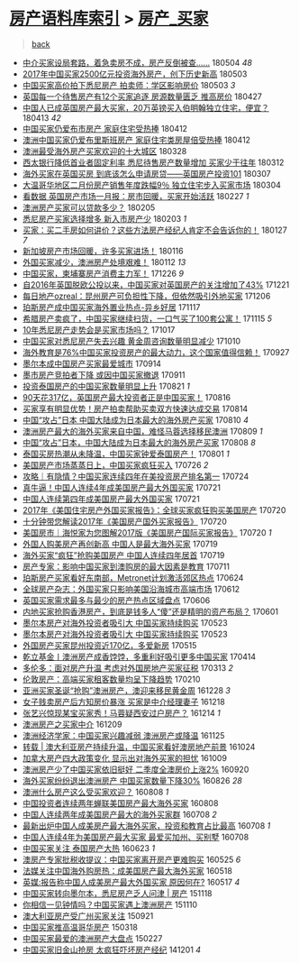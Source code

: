 [房产语料库索引](../../README.md)  > [房产_买家](房产_买家.md)
====
> [back](../README.md)

- [中介买家设局套路，着急卖房不成，房产反倒被查……](http://jkwz.applinzi.com/ittc/7099203179302618119.html#%E4%B8%AD%E4%BB%8B%E4%B9%B0%E5%AE%B6%E8%AE%BE%E5%B1%80%E5%A5%97%E8%B7%AF%EF%BC%8C%E7%9D%80%E6%80%A5%E5%8D%96%E6%88%BF%E4%B8%8D%E6%88%90%EF%BC%8C%E6%88%BF%E4%BA%A7%E5%8F%8D%E5%80%92%E8%A2%AB%E6%9F%A5%E2%80%A6%E2%80%A6) 180504 *48* 
- [2017年中国买家2500亿元投资海外房产，创下历史新高](http://jkwz.applinzi.com/ittc/7098961468282373136.html#2017%E5%B9%B4%E4%B8%AD%E5%9B%BD%E4%B9%B0%E5%AE%B62500%E4%BA%BF%E5%85%83%E6%8A%95%E8%B5%84%E6%B5%B7%E5%A4%96%E6%88%BF%E4%BA%A7%EF%BC%8C%E5%88%9B%E4%B8%8B%E5%8E%86%E5%8F%B2%E6%96%B0%E9%AB%98) 180503  
- [中国买家高价拍下悉尼房产 拍卖师：学区影响房价](http://jkwz.applinzi.com/ittc/7098798925203112976.html#%E4%B8%AD%E5%9B%BD%E4%B9%B0%E5%AE%B6%E9%AB%98%E4%BB%B7%E6%8B%8D%E4%B8%8B%E6%82%89%E5%B0%BC%E6%88%BF%E4%BA%A7+%E6%8B%8D%E5%8D%96%E5%B8%88%EF%BC%9A%E5%AD%A6%E5%8C%BA%E5%BD%B1%E5%93%8D%E6%88%BF%E4%BB%B7) 180503 *3* 
- [英国每一个待售房产有12个买家追逐 房源数量匮乏 推高房价](http://jkwz.applinzi.com/ittc/7096250347393909770.html#%E8%8B%B1%E5%9B%BD%E6%AF%8F%E4%B8%80%E4%B8%AA%E5%BE%85%E5%94%AE%E6%88%BF%E4%BA%A7%E6%9C%8912%E4%B8%AA%E4%B9%B0%E5%AE%B6%E8%BF%BD%E9%80%90+%E6%88%BF%E6%BA%90%E6%95%B0%E9%87%8F%E5%8C%AE%E4%B9%8F+%E6%8E%A8%E9%AB%98%E6%88%BF%E4%BB%B7) 180427  
- [中国人已成英国房产最大买家，20万英镑买入伯明翰独立住宅，便宜？](http://jkwz.applinzi.com/ittc/7091484167693140998.html#%E4%B8%AD%E5%9B%BD%E4%BA%BA%E5%B7%B2%E6%88%90%E8%8B%B1%E5%9B%BD%E6%88%BF%E4%BA%A7%E6%9C%80%E5%A4%A7%E4%B9%B0%E5%AE%B6%EF%BC%8C20%E4%B8%87%E8%8B%B1%E9%95%91%E4%B9%B0%E5%85%A5%E4%BC%AF%E6%98%8E%E7%BF%B0%E7%8B%AC%E7%AB%8B%E4%BD%8F%E5%AE%85%EF%BC%8C%E4%BE%BF%E5%AE%9C%EF%BC%9F) 180413 *42* 
- [中国买家仍爱布市房产 家庭住宅受热捧](http://jkwz.applinzi.com/ittc/7091123743328044048.html#%E4%B8%AD%E5%9B%BD%E4%B9%B0%E5%AE%B6%E4%BB%8D%E7%88%B1%E5%B8%83%E5%B8%82%E6%88%BF%E4%BA%A7+%E5%AE%B6%E5%BA%AD%E4%BD%8F%E5%AE%85%E5%8F%97%E7%83%AD%E6%8D%A7) 180412  
- [澳洲中国买家仍爱布里斯班房产 家庭住宅类房屋倍受热捧](http://jkwz.applinzi.com/ittc/7091110086292538379.html#%E6%BE%B3%E6%B4%B2%E4%B8%AD%E5%9B%BD%E4%B9%B0%E5%AE%B6%E4%BB%8D%E7%88%B1%E5%B8%83%E9%87%8C%E6%96%AF%E7%8F%AD%E6%88%BF%E4%BA%A7+%E5%AE%B6%E5%BA%AD%E4%BD%8F%E5%AE%85%E7%B1%BB%E6%88%BF%E5%B1%8B%E5%80%8D%E5%8F%97%E7%83%AD%E6%8D%A7) 180412  
- [澳洲最受海外房产买家欢迎的十大城区](http://jkwz.applinzi.com/ittc/7085577964945409034.html#%E6%BE%B3%E6%B4%B2%E6%9C%80%E5%8F%97%E6%B5%B7%E5%A4%96%E6%88%BF%E4%BA%A7%E4%B9%B0%E5%AE%B6%E6%AC%A2%E8%BF%8E%E7%9A%84%E5%8D%81%E5%A4%A7%E5%9F%8E%E5%8C%BA) 180328  
- [西太银行降低首业者固定利率 悉尼待售房产数量增加 买家少于往年](http://jkwz.applinzi.com/ittc/7079703515683619851.html#%E8%A5%BF%E5%A4%AA%E9%93%B6%E8%A1%8C%E9%99%8D%E4%BD%8E%E9%A6%96%E4%B8%9A%E8%80%85%E5%9B%BA%E5%AE%9A%E5%88%A9%E7%8E%87+%E6%82%89%E5%B0%BC%E5%BE%85%E5%94%AE%E6%88%BF%E4%BA%A7%E6%95%B0%E9%87%8F%E5%A2%9E%E5%8A%A0+%E4%B9%B0%E5%AE%B6%E5%B0%91%E4%BA%8E%E5%BE%80%E5%B9%B4) 180312  
- [海外买家在英国买房 到底该怎么申请房贷——英国房产投资101](http://jkwz.applinzi.com/ittc/7077710691538830353.html#%E6%B5%B7%E5%A4%96%E4%B9%B0%E5%AE%B6%E5%9C%A8%E8%8B%B1%E5%9B%BD%E4%B9%B0%E6%88%BF+%E5%88%B0%E5%BA%95%E8%AF%A5%E6%80%8E%E4%B9%88%E7%94%B3%E8%AF%B7%E6%88%BF%E8%B4%B7%E2%80%94%E2%80%94%E8%8B%B1%E5%9B%BD%E6%88%BF%E4%BA%A7%E6%8A%95%E8%B5%84101) 180307  
- [大温哥华地区二月份房产销售年度跌幅9％ 独立住宅步入买家市场](http://jkwz.applinzi.com/ittc/7076568543862981648.html#%E5%A4%A7%E6%B8%A9%E5%93%A5%E5%8D%8E%E5%9C%B0%E5%8C%BA%E4%BA%8C%E6%9C%88%E4%BB%BD%E6%88%BF%E4%BA%A7%E9%94%80%E5%94%AE%E5%B9%B4%E5%BA%A6%E8%B7%8C%E5%B9%859%EF%BC%85+%E7%8B%AC%E7%AB%8B%E4%BD%8F%E5%AE%85%E6%AD%A5%E5%85%A5%E4%B9%B0%E5%AE%B6%E5%B8%82%E5%9C%BA) 180304  
- [看数据 英国房产市场一月报：房市回暖，买家开始活跃](http://jkwz.applinzi.com/ittc/7074711110718850065.html#%E7%9C%8B%E6%95%B0%E6%8D%AE+%E8%8B%B1%E5%9B%BD%E6%88%BF%E4%BA%A7%E5%B8%82%E5%9C%BA%E4%B8%80%E6%9C%88%E6%8A%A5%EF%BC%9A%E6%88%BF%E5%B8%82%E5%9B%9E%E6%9A%96%EF%BC%8C%E4%B9%B0%E5%AE%B6%E5%BC%80%E5%A7%8B%E6%B4%BB%E8%B7%83) 180227 *1* 
- [澳洲房产买家可以贷款多少？](http://jkwz.applinzi.com/ittc/7066560356430644231.html#%E6%BE%B3%E6%B4%B2%E6%88%BF%E4%BA%A7%E4%B9%B0%E5%AE%B6%E5%8F%AF%E4%BB%A5%E8%B4%B7%E6%AC%BE%E5%A4%9A%E5%B0%91%EF%BC%9F) 180205  
- [悉尼房产买家选择增多 新入市房产少](http://jkwz.applinzi.com/ittc/7065871097616925712.html#%E6%82%89%E5%B0%BC%E6%88%BF%E4%BA%A7%E4%B9%B0%E5%AE%B6%E9%80%89%E6%8B%A9%E5%A2%9E%E5%A4%9A+%E6%96%B0%E5%85%A5%E5%B8%82%E6%88%BF%E4%BA%A7%E5%B0%91) 180203 *1* 
- [买家：买二手房如何讲价？这些方法房产经纪人肯定不会告诉你的！](http://jkwz.applinzi.com/ittc/7063388382485283851.html#%E4%B9%B0%E5%AE%B6%EF%BC%9A%E4%B9%B0%E4%BA%8C%E6%89%8B%E6%88%BF%E5%A6%82%E4%BD%95%E8%AE%B2%E4%BB%B7%EF%BC%9F%E8%BF%99%E4%BA%9B%E6%96%B9%E6%B3%95%E6%88%BF%E4%BA%A7%E7%BB%8F%E7%BA%AA%E4%BA%BA%E8%82%AF%E5%AE%9A%E4%B8%8D%E4%BC%9A%E5%91%8A%E8%AF%89%E4%BD%A0%E7%9A%84%EF%BC%81) 180127 *7* 
- [新加坡房产市场回暖，许多买家进场！](http://jkwz.applinzi.com/ittc/7059212450409219078.html#%E6%96%B0%E5%8A%A0%E5%9D%A1%E6%88%BF%E4%BA%A7%E5%B8%82%E5%9C%BA%E5%9B%9E%E6%9A%96%EF%BC%8C%E8%AE%B8%E5%A4%9A%E4%B9%B0%E5%AE%B6%E8%BF%9B%E5%9C%BA%EF%BC%81) 180116  
- [外国买家减少，澳洲房产处境艰难！](http://jkwz.applinzi.com/ittc/7057790048517227526.html#%E5%A4%96%E5%9B%BD%E4%B9%B0%E5%AE%B6%E5%87%8F%E5%B0%91%EF%BC%8C%E6%BE%B3%E6%B4%B2%E6%88%BF%E4%BA%A7%E5%A4%84%E5%A2%83%E8%89%B0%E9%9A%BE%EF%BC%81) 180112 *13* 
- [中国买家，柬埔寨房产消费主力军！](http://jkwz.applinzi.com/ittc/7051420806284837904.html#%E4%B8%AD%E5%9B%BD%E4%B9%B0%E5%AE%B6%EF%BC%8C%E6%9F%AC%E5%9F%94%E5%AF%A8%E6%88%BF%E4%BA%A7%E6%B6%88%E8%B4%B9%E4%B8%BB%E5%8A%9B%E5%86%9B%EF%BC%81) 171226 *9* 
- [自2016年英国脱欧公投以来，中国买家对英国房产的关注增加了43%](http://jkwz.applinzi.com/ittc/7049505527732634640.html#%E8%87%AA2016%E5%B9%B4%E8%8B%B1%E5%9B%BD%E8%84%B1%E6%AC%A7%E5%85%AC%E6%8A%95%E4%BB%A5%E6%9D%A5%EF%BC%8C%E4%B8%AD%E5%9B%BD%E4%B9%B0%E5%AE%B6%E5%AF%B9%E8%8B%B1%E5%9B%BD%E6%88%BF%E4%BA%A7%E7%9A%84%E5%85%B3%E6%B3%A8%E5%A2%9E%E5%8A%A0%E4%BA%8643%25) 171221  
- [每日地产ozreal：昆州房产可负担性下降，但依然吸引外地买家](http://jkwz.applinzi.com/ittc/7043831024742564880.html#%E6%AF%8F%E6%97%A5%E5%9C%B0%E4%BA%A7ozreal%EF%BC%9A%E6%98%86%E5%B7%9E%E6%88%BF%E4%BA%A7%E5%8F%AF%E8%B4%9F%E6%8B%85%E6%80%A7%E4%B8%8B%E9%99%8D%EF%BC%8C%E4%BD%86%E4%BE%9D%E7%84%B6%E5%90%B8%E5%BC%95%E5%A4%96%E5%9C%B0%E4%B9%B0%E5%AE%B6) 171206  
- [珀斯房产成中国买家海外置业热点-异乡好居](http://jkwz.applinzi.com/ittc/7036864071301858321.html#%E7%8F%80%E6%96%AF%E6%88%BF%E4%BA%A7%E6%88%90%E4%B8%AD%E5%9B%BD%E4%B9%B0%E5%AE%B6%E6%B5%B7%E5%A4%96%E7%BD%AE%E4%B8%9A%E7%83%AD%E7%82%B9-%E5%BC%82%E4%B9%A1%E5%A5%BD%E5%B1%85) 171117  
- [希腊房产卖疯了，中国买家继续扫货，一口气买了100套公寓！](http://jkwz.applinzi.com/ittc/7036104997232706577.html#%E5%B8%8C%E8%85%8A%E6%88%BF%E4%BA%A7%E5%8D%96%E7%96%AF%E4%BA%86%EF%BC%8C%E4%B8%AD%E5%9B%BD%E4%B9%B0%E5%AE%B6%E7%BB%A7%E7%BB%AD%E6%89%AB%E8%B4%A7%EF%BC%8C%E4%B8%80%E5%8F%A3%E6%B0%94%E4%B9%B0%E4%BA%86100%E5%A5%97%E5%85%AC%E5%AF%93%EF%BC%81) 171115 *5* 
- [10年悉尼房产走势会是买家市场吗？](http://jkwz.applinzi.com/ittc/7025187580755313681.html#10%E5%B9%B4%E6%82%89%E5%B0%BC%E6%88%BF%E4%BA%A7%E8%B5%B0%E5%8A%BF%E4%BC%9A%E6%98%AF%E4%B9%B0%E5%AE%B6%E5%B8%82%E5%9C%BA%E5%90%97%EF%BC%9F) 171017  
- [中国买家对悉尼房产失去兴趣 黄金周咨询数量明显减少](http://jkwz.applinzi.com/ittc/7022860697388712977.html#%E4%B8%AD%E5%9B%BD%E4%B9%B0%E5%AE%B6%E5%AF%B9%E6%82%89%E5%B0%BC%E6%88%BF%E4%BA%A7%E5%A4%B1%E5%8E%BB%E5%85%B4%E8%B6%A3+%E9%BB%84%E9%87%91%E5%91%A8%E5%92%A8%E8%AF%A2%E6%95%B0%E9%87%8F%E6%98%8E%E6%98%BE%E5%87%8F%E5%B0%91) 171010  
- [海外教育是76%中国买家投资房产的最大动力，这个国家值得信赖！](http://jkwz.applinzi.com/ittc/7017620130941633552.html#%E6%B5%B7%E5%A4%96%E6%95%99%E8%82%B2%E6%98%AF76%25%E4%B8%AD%E5%9B%BD%E4%B9%B0%E5%AE%B6%E6%8A%95%E8%B5%84%E6%88%BF%E4%BA%A7%E7%9A%84%E6%9C%80%E5%A4%A7%E5%8A%A8%E5%8A%9B%EF%BC%8C%E8%BF%99%E4%B8%AA%E5%9B%BD%E5%AE%B6%E5%80%BC%E5%BE%97%E4%BF%A1%E8%B5%96%EF%BC%81) 170927  
- [墨尔本成中国房产买家最爱城市](http://jkwz.applinzi.com/ittc/7013174030147011601.html#%E5%A2%A8%E5%B0%94%E6%9C%AC%E6%88%90%E4%B8%AD%E5%9B%BD%E6%88%BF%E4%BA%A7%E4%B9%B0%E5%AE%B6%E6%9C%80%E7%88%B1%E5%9F%8E%E5%B8%82) 170914  
- [墨市房产竞拍者下降 或因中国买家撤退](http://jkwz.applinzi.com/ittc/7012081216344556561.html#%E5%A2%A8%E5%B8%82%E6%88%BF%E4%BA%A7%E7%AB%9E%E6%8B%8D%E8%80%85%E4%B8%8B%E9%99%8D+%E6%88%96%E5%9B%A0%E4%B8%AD%E5%9B%BD%E4%B9%B0%E5%AE%B6%E6%92%A4%E9%80%80) 170911  
- [投资泰国房产的中国买家数量明显上升](http://jkwz.applinzi.com/ittc/7004258888470496273.html#%E6%8A%95%E8%B5%84%E6%B3%B0%E5%9B%BD%E6%88%BF%E4%BA%A7%E7%9A%84%E4%B8%AD%E5%9B%BD%E4%B9%B0%E5%AE%B6%E6%95%B0%E9%87%8F%E6%98%8E%E6%98%BE%E4%B8%8A%E5%8D%87) 170821 *1* 
- [90天花317亿，英国房产最大投资者正是中国买家！](http://jkwz.applinzi.com/ittc/7002419291092419601.html#90%E5%A4%A9%E8%8A%B1317%E4%BA%BF%EF%BC%8C%E8%8B%B1%E5%9B%BD%E6%88%BF%E4%BA%A7%E6%9C%80%E5%A4%A7%E6%8A%95%E8%B5%84%E8%80%85%E6%AD%A3%E6%98%AF%E4%B8%AD%E5%9B%BD%E4%B9%B0%E5%AE%B6%EF%BC%81) 170816  
- [买家享有明显优势！房产拍卖帮助买卖双方快速达成交易](http://jkwz.applinzi.com/ittc/7001702908427764753.html#%E4%B9%B0%E5%AE%B6%E4%BA%AB%E6%9C%89%E6%98%8E%E6%98%BE%E4%BC%98%E5%8A%BF%EF%BC%81%E6%88%BF%E4%BA%A7%E6%8B%8D%E5%8D%96%E5%B8%AE%E5%8A%A9%E4%B9%B0%E5%8D%96%E5%8F%8C%E6%96%B9%E5%BF%AB%E9%80%9F%E8%BE%BE%E6%88%90%E4%BA%A4%E6%98%93) 170814  
- [中国“攻占”日本 中国大陆成为日本最大的海外房产买家](http://jkwz.applinzi.com/ittc/7000110912407864336.html#%E4%B8%AD%E5%9B%BD%E2%80%9C%E6%94%BB%E5%8D%A0%E2%80%9D%E6%97%A5%E6%9C%AC+%E4%B8%AD%E5%9B%BD%E5%A4%A7%E9%99%86%E6%88%90%E4%B8%BA%E6%97%A5%E6%9C%AC%E6%9C%80%E5%A4%A7%E7%9A%84%E6%B5%B7%E5%A4%96%E6%88%BF%E4%BA%A7%E4%B9%B0%E5%AE%B6) 170810 *4* 
- [澳洲房产最大的海外买家来自中国，难怪马蓉选择移民澳洲](http://jkwz.applinzi.com/ittc/6999837337260131345.html#%E6%BE%B3%E6%B4%B2%E6%88%BF%E4%BA%A7%E6%9C%80%E5%A4%A7%E7%9A%84%E6%B5%B7%E5%A4%96%E4%B9%B0%E5%AE%B6%E6%9D%A5%E8%87%AA%E4%B8%AD%E5%9B%BD%EF%BC%8C%E9%9A%BE%E6%80%AA%E9%A9%AC%E8%93%89%E9%80%89%E6%8B%A9%E7%A7%BB%E6%B0%91%E6%BE%B3%E6%B4%B2) 170809 *1* 
- [中国“攻占”日本，中国大陆成为日本最大的海外房产买家](http://jkwz.applinzi.com/ittc/6999465235038340112.html#%E4%B8%AD%E5%9B%BD%E2%80%9C%E6%94%BB%E5%8D%A0%E2%80%9D%E6%97%A5%E6%9C%AC%EF%BC%8C%E4%B8%AD%E5%9B%BD%E5%A4%A7%E9%99%86%E6%88%90%E4%B8%BA%E6%97%A5%E6%9C%AC%E6%9C%80%E5%A4%A7%E7%9A%84%E6%B5%B7%E5%A4%96%E6%88%BF%E4%BA%A7%E4%B9%B0%E5%AE%B6) 170808 *8* 
- [泰国买房热潮从未降温，中国买家钟爱泰国房产！](http://jkwz.applinzi.com/ittc/6996791215851570192.html#%E6%B3%B0%E5%9B%BD%E4%B9%B0%E6%88%BF%E7%83%AD%E6%BD%AE%E4%BB%8E%E6%9C%AA%E9%99%8D%E6%B8%A9%EF%BC%8C%E4%B8%AD%E5%9B%BD%E4%B9%B0%E5%AE%B6%E9%92%9F%E7%88%B1%E6%B3%B0%E5%9B%BD%E6%88%BF%E4%BA%A7%EF%BC%81) 170801 *1* 
- [美国房产市场蒸蒸日上，中国买家疯狂买入](http://jkwz.applinzi.com/ittc/6994665026005500945.html#%E7%BE%8E%E5%9B%BD%E6%88%BF%E4%BA%A7%E5%B8%82%E5%9C%BA%E8%92%B8%E8%92%B8%E6%97%A5%E4%B8%8A%EF%BC%8C%E4%B8%AD%E5%9B%BD%E4%B9%B0%E5%AE%B6%E7%96%AF%E7%8B%82%E4%B9%B0%E5%85%A5) 170726 *2* 
- [攻略｜有隐情？中国买家连续四年在美投资房产排名第一](http://jkwz.applinzi.com/ittc/6993812063502468113.html#%E6%94%BB%E7%95%A5%EF%BD%9C%E6%9C%89%E9%9A%90%E6%83%85%EF%BC%9F%E4%B8%AD%E5%9B%BD%E4%B9%B0%E5%AE%B6%E8%BF%9E%E7%BB%AD%E5%9B%9B%E5%B9%B4%E5%9C%A8%E7%BE%8E%E6%8A%95%E8%B5%84%E6%88%BF%E4%BA%A7%E6%8E%92%E5%90%8D%E7%AC%AC%E4%B8%80) 170724  
- [真牛逼！中国人连续4年成美国房产最大外国买家](http://jkwz.applinzi.com/ittc/6992833985393460241.html#%E7%9C%9F%E7%89%9B%E9%80%BC%EF%BC%81%E4%B8%AD%E5%9B%BD%E4%BA%BA%E8%BF%9E%E7%BB%AD4%E5%B9%B4%E6%88%90%E7%BE%8E%E5%9B%BD%E6%88%BF%E4%BA%A7%E6%9C%80%E5%A4%A7%E5%A4%96%E5%9B%BD%E4%B9%B0%E5%AE%B6) 170721  
- [中国人连续第四年成美国房产最大外国买家](http://jkwz.applinzi.com/ittc/6992643810088453136.html#%E4%B8%AD%E5%9B%BD%E4%BA%BA%E8%BF%9E%E7%BB%AD%E7%AC%AC%E5%9B%9B%E5%B9%B4%E6%88%90%E7%BE%8E%E5%9B%BD%E6%88%BF%E4%BA%A7%E6%9C%80%E5%A4%A7%E5%A4%96%E5%9B%BD%E4%B9%B0%E5%AE%B6) 170721  
- [2017年《美国住宅房产外国买家报告》：全球买家疯狂购买美国房产](http://jkwz.applinzi.com/ittc/6992404229426512913.html#2017%E5%B9%B4%E3%80%8A%E7%BE%8E%E5%9B%BD%E4%BD%8F%E5%AE%85%E6%88%BF%E4%BA%A7%E5%A4%96%E5%9B%BD%E4%B9%B0%E5%AE%B6%E6%8A%A5%E5%91%8A%E3%80%8B%EF%BC%9A%E5%85%A8%E7%90%83%E4%B9%B0%E5%AE%B6%E7%96%AF%E7%8B%82%E8%B4%AD%E4%B9%B0%E7%BE%8E%E5%9B%BD%E6%88%BF%E4%BA%A7) 170720  
- [十分钟带您解读2017年《美国房产国外买家报告》](http://jkwz.applinzi.com/ittc/6992396452138320912.html#%E5%8D%81%E5%88%86%E9%92%9F%E5%B8%A6%E6%82%A8%E8%A7%A3%E8%AF%BB2017%E5%B9%B4%E3%80%8A%E7%BE%8E%E5%9B%BD%E6%88%BF%E4%BA%A7%E5%9B%BD%E5%A4%96%E4%B9%B0%E5%AE%B6%E6%8A%A5%E5%91%8A%E3%80%8B) 170720  
- [美国房市｜海悦家为您图解2017版《美国房产国际买家报告》](http://jkwz.applinzi.com/ittc/6992373438608835600.html#%E7%BE%8E%E5%9B%BD%E6%88%BF%E5%B8%82%EF%BD%9C%E6%B5%B7%E6%82%A6%E5%AE%B6%E4%B8%BA%E6%82%A8%E5%9B%BE%E8%A7%A32017%E7%89%88%E3%80%8A%E7%BE%8E%E5%9B%BD%E6%88%BF%E4%BA%A7%E5%9B%BD%E9%99%85%E4%B9%B0%E5%AE%B6%E6%8A%A5%E5%91%8A%E3%80%8B) 170720 *1* 
- [外国人购美房产再创新高 中国人是最大海外买家](http://jkwz.applinzi.com/ittc/6991954981392221201.html#%E5%A4%96%E5%9B%BD%E4%BA%BA%E8%B4%AD%E7%BE%8E%E6%88%BF%E4%BA%A7%E5%86%8D%E5%88%9B%E6%96%B0%E9%AB%98+%E4%B8%AD%E5%9B%BD%E4%BA%BA%E6%98%AF%E6%9C%80%E5%A4%A7%E6%B5%B7%E5%A4%96%E4%B9%B0%E5%AE%B6) 170719  
- [海外买家“疯狂”抢购美国房产 中国人连续四年居首](http://jkwz.applinzi.com/ittc/6991938445503890448.html#%E6%B5%B7%E5%A4%96%E4%B9%B0%E5%AE%B6%E2%80%9C%E7%96%AF%E7%8B%82%E2%80%9D%E6%8A%A2%E8%B4%AD%E7%BE%8E%E5%9B%BD%E6%88%BF%E4%BA%A7+%E4%B8%AD%E5%9B%BD%E4%BA%BA%E8%BF%9E%E7%BB%AD%E5%9B%9B%E5%B9%B4%E5%B1%85%E9%A6%96) 170719  
- [房产专家：影响中国买家到澳购房的最大因素是教育](http://jkwz.applinzi.com/ittc/6989071510831367184.html#%E6%88%BF%E4%BA%A7%E4%B8%93%E5%AE%B6%EF%BC%9A%E5%BD%B1%E5%93%8D%E4%B8%AD%E5%9B%BD%E4%B9%B0%E5%AE%B6%E5%88%B0%E6%BE%B3%E8%B4%AD%E6%88%BF%E7%9A%84%E6%9C%80%E5%A4%A7%E5%9B%A0%E7%B4%A0%E6%98%AF%E6%95%99%E8%82%B2) 170711  
- [珀斯房产买家看好东南部，Metronet计划激活郊区热点](http://jkwz.applinzi.com/ittc/6982629130834019333.html#%E7%8F%80%E6%96%AF%E6%88%BF%E4%BA%A7%E4%B9%B0%E5%AE%B6%E7%9C%8B%E5%A5%BD%E4%B8%9C%E5%8D%97%E9%83%A8%EF%BC%8CMetronet%E8%AE%A1%E5%88%92%E6%BF%80%E6%B4%BB%E9%83%8A%E5%8C%BA%E7%83%AD%E7%82%B9) 170624  
- [全球房产杂志：外国买家只影响美国沿海城市高端市场](http://jkwz.applinzi.com/ittc/6978241121493713924.html#%E5%85%A8%E7%90%83%E6%88%BF%E4%BA%A7%E6%9D%82%E5%BF%97%EF%BC%9A%E5%A4%96%E5%9B%BD%E4%B9%B0%E5%AE%B6%E5%8F%AA%E5%BD%B1%E5%93%8D%E7%BE%8E%E5%9B%BD%E6%B2%BF%E6%B5%B7%E5%9F%8E%E5%B8%82%E9%AB%98%E7%AB%AF%E5%B8%82%E5%9C%BA) 170612  
- [英国买家需求最多与最少的房产热点区域盘点](http://jkwz.applinzi.com/ittc/6976094278890554372.html#%E8%8B%B1%E5%9B%BD%E4%B9%B0%E5%AE%B6%E9%9C%80%E6%B1%82%E6%9C%80%E5%A4%9A%E4%B8%8E%E6%9C%80%E5%B0%91%E7%9A%84%E6%88%BF%E4%BA%A7%E7%83%AD%E7%82%B9%E5%8C%BA%E5%9F%9F%E7%9B%98%E7%82%B9) 170606  
- [内地买家抢购香港房产，到底是钱多人“傻”还是精明的资产布局？](http://jkwz.applinzi.com/ittc/6974154927096988677.html#%E5%86%85%E5%9C%B0%E4%B9%B0%E5%AE%B6%E6%8A%A2%E8%B4%AD%E9%A6%99%E6%B8%AF%E6%88%BF%E4%BA%A7%EF%BC%8C%E5%88%B0%E5%BA%95%E6%98%AF%E9%92%B1%E5%A4%9A%E4%BA%BA%E2%80%9C%E5%82%BB%E2%80%9D%E8%BF%98%E6%98%AF%E7%B2%BE%E6%98%8E%E7%9A%84%E8%B5%84%E4%BA%A7%E5%B8%83%E5%B1%80%EF%BC%9F) 170601  
- [墨尔本房产对海外投资者吸引大 中国买家持续购买](http://jkwz.applinzi.com/ittc/6970901660502082565.html#%E5%A2%A8%E5%B0%94%E6%9C%AC%E6%88%BF%E4%BA%A7%E5%AF%B9%E6%B5%B7%E5%A4%96%E6%8A%95%E8%B5%84%E8%80%85%E5%90%B8%E5%BC%95%E5%A4%A7+%E4%B8%AD%E5%9B%BD%E4%B9%B0%E5%AE%B6%E6%8C%81%E7%BB%AD%E8%B4%AD%E4%B9%B0) 170523  
- [墨尔本房产对海外投资者吸引大 中国买家持续购买](http://jkwz.applinzi.com/ittc/6970890762890773509.html#%E5%A2%A8%E5%B0%94%E6%9C%AC%E6%88%BF%E4%BA%A7%E5%AF%B9%E6%B5%B7%E5%A4%96%E6%8A%95%E8%B5%84%E8%80%85%E5%90%B8%E5%BC%95%E5%A4%A7+%E4%B8%AD%E5%9B%BD%E4%B9%B0%E5%AE%B6%E6%8C%81%E7%BB%AD%E8%B4%AD%E4%B9%B0) 170523  
- [外国房产买家昆州投资近170亿，多爱新房](http://jkwz.applinzi.com/ittc/6967884712600142852.html#%E5%A4%96%E5%9B%BD%E6%88%BF%E4%BA%A7%E4%B9%B0%E5%AE%B6%E6%98%86%E5%B7%9E%E6%8A%95%E8%B5%84%E8%BF%91170%E4%BA%BF%EF%BC%8C%E5%A4%9A%E7%88%B1%E6%96%B0%E6%88%BF) 170515  
- [乾立基金丨澳洲房产成香饽饽，多重利好吸引更多中国买家](http://jkwz.applinzi.com/ittc/6956319419482506245.html#%E4%B9%BE%E7%AB%8B%E5%9F%BA%E9%87%91%E4%B8%A8%E6%BE%B3%E6%B4%B2%E6%88%BF%E4%BA%A7%E6%88%90%E9%A6%99%E9%A5%BD%E9%A5%BD%EF%BC%8C%E5%A4%9A%E9%87%8D%E5%88%A9%E5%A5%BD%E5%90%B8%E5%BC%95%E6%9B%B4%E5%A4%9A%E4%B8%AD%E5%9B%BD%E4%B9%B0%E5%AE%B6) 170414  
- [多伦多：面对房产升温 考虑对外国房地产买家征税](http://jkwz.applinzi.com/ittc/6944463204121052164.html#%E5%A4%9A%E4%BC%A6%E5%A4%9A%EF%BC%9A%E9%9D%A2%E5%AF%B9%E6%88%BF%E4%BA%A7%E5%8D%87%E6%B8%A9+%E8%80%83%E8%99%91%E5%AF%B9%E5%A4%96%E5%9B%BD%E6%88%BF%E5%9C%B0%E4%BA%A7%E4%B9%B0%E5%AE%B6%E5%BE%81%E7%A8%8E) 170313 *2* 
- [伦敦房产：高端买家租客数量均呈下降趋势](http://jkwz.applinzi.com/ittc/6933029985148470276.html#%E4%BC%A6%E6%95%A6%E6%88%BF%E4%BA%A7%EF%BC%9A%E9%AB%98%E7%AB%AF%E4%B9%B0%E5%AE%B6%E7%A7%9F%E5%AE%A2%E6%95%B0%E9%87%8F%E5%9D%87%E5%91%88%E4%B8%8B%E9%99%8D%E8%B6%8B%E5%8A%BF) 170210  
- [亚洲买家圣诞“抢购”澳洲房产，澳迎来移民黄金周](http://jkwz.applinzi.com/ittc/6916596133551145989.html#%E4%BA%9A%E6%B4%B2%E4%B9%B0%E5%AE%B6%E5%9C%A3%E8%AF%9E%E2%80%9C%E6%8A%A2%E8%B4%AD%E2%80%9D%E6%BE%B3%E6%B4%B2%E6%88%BF%E4%BA%A7%EF%BC%8C%E6%BE%B3%E8%BF%8E%E6%9D%A5%E7%A7%BB%E6%B0%91%E9%BB%84%E9%87%91%E5%91%A8) 161228 *3* 
- [女子贱卖房产后方知房价暴涨 买家是中介经理妻子](http://jkwz.applinzi.com/ittc/6913046554247431173.html#%E5%A5%B3%E5%AD%90%E8%B4%B1%E5%8D%96%E6%88%BF%E4%BA%A7%E5%90%8E%E6%96%B9%E7%9F%A5%E6%88%BF%E4%BB%B7%E6%9A%B4%E6%B6%A8+%E4%B9%B0%E5%AE%B6%E6%98%AF%E4%B8%AD%E4%BB%8B%E7%BB%8F%E7%90%86%E5%A6%BB%E5%AD%90) 161218  
- [张艺兴惊现某宝买家秀！马蓉疑西安过户房产？](http://jkwz.applinzi.com/ittc/6911443161011733509.html#%E5%BC%A0%E8%89%BA%E5%85%B4%E6%83%8A%E7%8E%B0%E6%9F%90%E5%AE%9D%E4%B9%B0%E5%AE%B6%E7%A7%80%EF%BC%81%E9%A9%AC%E8%93%89%E7%96%91%E8%A5%BF%E5%AE%89%E8%BF%87%E6%88%B7%E6%88%BF%E4%BA%A7%EF%BC%9F) 161214 *1* 
- [澳洲房产之买家中介](http://jkwz.applinzi.com/ittc/6909674240092931076.html#%E6%BE%B3%E6%B4%B2%E6%88%BF%E4%BA%A7%E4%B9%8B%E4%B9%B0%E5%AE%B6%E4%B8%AD%E4%BB%8B) 161209  
- [澳洲经济学家：中国买家兴趣减弱 澳洲房产或降温](http://jkwz.applinzi.com/ittc/6904454579730514948.html#%E6%BE%B3%E6%B4%B2%E7%BB%8F%E6%B5%8E%E5%AD%A6%E5%AE%B6%EF%BC%9A%E4%B8%AD%E5%9B%BD%E4%B9%B0%E5%AE%B6%E5%85%B4%E8%B6%A3%E5%87%8F%E5%BC%B1+%E6%BE%B3%E6%B4%B2%E6%88%BF%E4%BA%A7%E6%88%96%E9%99%8D%E6%B8%A9) 161125  
- [转载 | 澳大利亚房产持续升温，中国买家看好澳房地产前景](http://jkwz.applinzi.com/ittc/6892581612381799429.html#%E8%BD%AC%E8%BD%BD+%7C+%E6%BE%B3%E5%A4%A7%E5%88%A9%E4%BA%9A%E6%88%BF%E4%BA%A7%E6%8C%81%E7%BB%AD%E5%8D%87%E6%B8%A9%EF%BC%8C%E4%B8%AD%E5%9B%BD%E4%B9%B0%E5%AE%B6%E7%9C%8B%E5%A5%BD%E6%BE%B3%E6%88%BF%E5%9C%B0%E4%BA%A7%E5%89%8D%E6%99%AF) 161024  
- [加拿大房产四大政策变化 显示出对海外买家的担忧](http://jkwz.applinzi.com/ittc/6887032758295069701.html#%E5%8A%A0%E6%8B%BF%E5%A4%A7%E6%88%BF%E4%BA%A7%E5%9B%9B%E5%A4%A7%E6%94%BF%E7%AD%96%E5%8F%98%E5%8C%96+%E6%98%BE%E7%A4%BA%E5%87%BA%E5%AF%B9%E6%B5%B7%E5%A4%96%E4%B9%B0%E5%AE%B6%E7%9A%84%E6%8B%85%E5%BF%A7) 161009  
- [澳洲房产少了中国买家依旧挺好 二季度全澳房价上涨2%](http://jkwz.applinzi.com/ittc/6879968256055575557.html#%E6%BE%B3%E6%B4%B2%E6%88%BF%E4%BA%A7%E5%B0%91%E4%BA%86%E4%B8%AD%E5%9B%BD%E4%B9%B0%E5%AE%B6%E4%BE%9D%E6%97%A7%E6%8C%BA%E5%A5%BD+%E4%BA%8C%E5%AD%A3%E5%BA%A6%E5%85%A8%E6%BE%B3%E6%88%BF%E4%BB%B7%E4%B8%8A%E6%B6%A82%25) 160920  
- [海外买家纷纷退出澳洲房产 中国买家数量下降30%](http://jkwz.applinzi.com/ittc/6870675063493362692.html#%E6%B5%B7%E5%A4%96%E4%B9%B0%E5%AE%B6%E7%BA%B7%E7%BA%B7%E9%80%80%E5%87%BA%E6%BE%B3%E6%B4%B2%E6%88%BF%E4%BA%A7+%E4%B8%AD%E5%9B%BD%E4%B9%B0%E5%AE%B6%E6%95%B0%E9%87%8F%E4%B8%8B%E9%99%8D30%25) 160826 *28* 
- [澳洲什么房产这么受买家欢迎？](http://jkwz.applinzi.com/ittc/6863939946590766084.html#%E6%BE%B3%E6%B4%B2%E4%BB%80%E4%B9%88%E6%88%BF%E4%BA%A7%E8%BF%99%E4%B9%88%E5%8F%97%E4%B9%B0%E5%AE%B6%E6%AC%A2%E8%BF%8E%EF%BC%9F) 160808 *1* 
- [中国投资者连续两年蝉联美国房产最大海外买家](http://jkwz.applinzi.com/ittc/6863938115009528837.html#%E4%B8%AD%E5%9B%BD%E6%8A%95%E8%B5%84%E8%80%85%E8%BF%9E%E7%BB%AD%E4%B8%A4%E5%B9%B4%E8%9D%89%E8%81%94%E7%BE%8E%E5%9B%BD%E6%88%BF%E4%BA%A7%E6%9C%80%E5%A4%A7%E6%B5%B7%E5%A4%96%E4%B9%B0%E5%AE%B6) 160808  
- [中国人连续两年成美国房产最大的海外买家群](http://jkwz.applinzi.com/ittc/6852529210907952133.html#%E4%B8%AD%E5%9B%BD%E4%BA%BA%E8%BF%9E%E7%BB%AD%E4%B8%A4%E5%B9%B4%E6%88%90%E7%BE%8E%E5%9B%BD%E6%88%BF%E4%BA%A7%E6%9C%80%E5%A4%A7%E7%9A%84%E6%B5%B7%E5%A4%96%E4%B9%B0%E5%AE%B6%E7%BE%A4) 160708 *2* 
- [最新出炉中国人成美房产最大海外买家，投资和教育占比最高](http://jkwz.applinzi.com/ittc/6852505378000208901.html#%E6%9C%80%E6%96%B0%E5%87%BA%E7%82%89%E4%B8%AD%E5%9B%BD%E4%BA%BA%E6%88%90%E7%BE%8E%E6%88%BF%E4%BA%A7%E6%9C%80%E5%A4%A7%E6%B5%B7%E5%A4%96%E4%B9%B0%E5%AE%B6%EF%BC%8C%E6%8A%95%E8%B5%84%E5%92%8C%E6%95%99%E8%82%B2%E5%8D%A0%E6%AF%94%E6%9C%80%E9%AB%98) 160708 *1* 
- [中国人连续4年为美国房产最大买家 最爱买加州、买别墅](http://jkwz.applinzi.com/ittc/6852221301909095429.html#%E4%B8%AD%E5%9B%BD%E4%BA%BA%E8%BF%9E%E7%BB%AD4%E5%B9%B4%E4%B8%BA%E7%BE%8E%E5%9B%BD%E6%88%BF%E4%BA%A7%E6%9C%80%E5%A4%A7%E4%B9%B0%E5%AE%B6+%E6%9C%80%E7%88%B1%E4%B9%B0%E5%8A%A0%E5%B7%9E%E3%80%81%E4%B9%B0%E5%88%AB%E5%A2%85) 160708  
- [中国买家关注 泰国房产大热](http://jkwz.applinzi.com/ittc/6846902929025664004.html#%E4%B8%AD%E5%9B%BD%E4%B9%B0%E5%AE%B6%E5%85%B3%E6%B3%A8+%E6%B3%B0%E5%9B%BD%E6%88%BF%E4%BA%A7%E5%A4%A7%E7%83%AD) 160623 *1* 
- [澳房产专家批税收提议：中国买家离开房产更难购买](http://jkwz.applinzi.com/ittc/6836096784400909316.html#%E6%BE%B3%E6%88%BF%E4%BA%A7%E4%B8%93%E5%AE%B6%E6%89%B9%E7%A8%8E%E6%94%B6%E6%8F%90%E8%AE%AE%EF%BC%9A%E4%B8%AD%E5%9B%BD%E4%B9%B0%E5%AE%B6%E7%A6%BB%E5%BC%80%E6%88%BF%E4%BA%A7%E6%9B%B4%E9%9A%BE%E8%B4%AD%E4%B9%B0) 160525 *6* 
- [法媒关注中国海外购房热：成美国房产最大海外买家](http://jkwz.applinzi.com/ittc/6833483277494912005.html#%E6%B3%95%E5%AA%92%E5%85%B3%E6%B3%A8%E4%B8%AD%E5%9B%BD%E6%B5%B7%E5%A4%96%E8%B4%AD%E6%88%BF%E7%83%AD%EF%BC%9A%E6%88%90%E7%BE%8E%E5%9B%BD%E6%88%BF%E4%BA%A7%E6%9C%80%E5%A4%A7%E6%B5%B7%E5%A4%96%E4%B9%B0%E5%AE%B6) 160518  
- [英媒:报告称中国人成美房产最大外国买家 原因何在?](http://jkwz.applinzi.com/ittc/6833015964870116356.html#%E8%8B%B1%E5%AA%92%3A%E6%8A%A5%E5%91%8A%E7%A7%B0%E4%B8%AD%E5%9B%BD%E4%BA%BA%E6%88%90%E7%BE%8E%E6%88%BF%E4%BA%A7%E6%9C%80%E5%A4%A7%E5%A4%96%E5%9B%BD%E4%B9%B0%E5%AE%B6+%E5%8E%9F%E5%9B%A0%E4%BD%95%E5%9C%A8%3F) 160517 *4* 
- [中国买家转向墨尔本，悉尼房产乏人问津 | 房产](http://jkwz.applinzi.com/ittc/6766052146181309445.html#%E4%B8%AD%E5%9B%BD%E4%B9%B0%E5%AE%B6%E8%BD%AC%E5%90%91%E5%A2%A8%E5%B0%94%E6%9C%AC%EF%BC%8C%E6%82%89%E5%B0%BC%E6%88%BF%E4%BA%A7%E4%B9%8F%E4%BA%BA%E9%97%AE%E6%B4%A5+%7C+%E6%88%BF%E4%BA%A7) 151118  
- [你相信一见钟情吗？中国买家遇上澳洲房产](http://jkwz.applinzi.com/ittc/6763055371233264645.html#%E4%BD%A0%E7%9B%B8%E4%BF%A1%E4%B8%80%E8%A7%81%E9%92%9F%E6%83%85%E5%90%97%EF%BC%9F%E4%B8%AD%E5%9B%BD%E4%B9%B0%E5%AE%B6%E9%81%87%E4%B8%8A%E6%BE%B3%E6%B4%B2%E6%88%BF%E4%BA%A7) 151110  
- [澳大利亚房产受广州买家关注](http://jkwz.applinzi.com/ittc/6744425997634700293.html#%E6%BE%B3%E5%A4%A7%E5%88%A9%E4%BA%9A%E6%88%BF%E4%BA%A7%E5%8F%97%E5%B9%BF%E5%B7%9E%E4%B9%B0%E5%AE%B6%E5%85%B3%E6%B3%A8) 150921  
- [中国买家推高温哥华房产](http://jkwz.applinzi.com/ittc/547650611398475635.html#%E4%B8%AD%E5%9B%BD%E4%B9%B0%E5%AE%B6%E6%8E%A8%E9%AB%98%E6%B8%A9%E5%93%A5%E5%8D%8E%E6%88%BF%E4%BA%A7) 150318  
- [中国买家最爱的澳洲房产大盘点](http://jkwz.applinzi.com/ittc/547650611396126931.html#%E4%B8%AD%E5%9B%BD%E4%B9%B0%E5%AE%B6%E6%9C%80%E7%88%B1%E7%9A%84%E6%BE%B3%E6%B4%B2%E6%88%BF%E4%BA%A7%E5%A4%A7%E7%9B%98%E7%82%B9) 150227  
- [中国买家旧金山抢房 太疯狂吓坏房产经纪](http://jkwz.applinzi.com/ittc/547650611380010773.html#%E4%B8%AD%E5%9B%BD%E4%B9%B0%E5%AE%B6%E6%97%A7%E9%87%91%E5%B1%B1%E6%8A%A2%E6%88%BF+%E5%A4%AA%E7%96%AF%E7%8B%82%E5%90%93%E5%9D%8F%E6%88%BF%E4%BA%A7%E7%BB%8F%E7%BA%AA) 141201 *4* 

